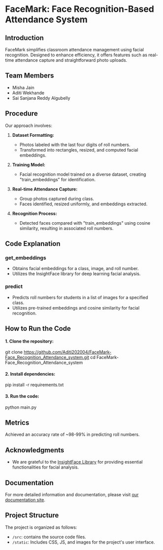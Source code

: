# FaceMark: Face Recognition-Based Attendance System

## Introduction

FaceMark simplifies classroom attendance management using facial recognition. Designed to enhance efficiency, it offers features such as real-time attendance capture and straightforward photo uploads.

## Team Members
- Misha Jain
- Aditi Wekhande
- Sai Sanjana Reddy Algubelly

## Procedure

Our approach involves:
1. **Dataset Formatting:**
    - Photos labeled with the last four digits of roll numbers.
    - Transformed into rectangles, resized, and computed facial embeddings.

2. **Training Model:**
    - Facial recognition model trained on a diverse dataset, creating "train_embeddings" for identification.

3. **Real-time Attendance Capture:**
    - Group photos captured during class.
    - Faces identified, resized uniformly, and embeddings extracted.

4. **Recognition Process:**
    - Detected faces compared with "train_embeddings" using cosine similarity, resulting in associated roll numbers.

## Code Explanation

 ### get_embeddings
  - Obtains facial embeddings for a class, image, and roll number.
  - Utilizes the InsightFace library for deep learning facial analysis.
 
  ### predict
  - Predicts roll numbers for students in a list of images for a specified class.
  - Utilizes pre-trained embeddings and cosine similarity for facial recognition.
 
## How to Run the Code
  
 #### 1. Clone the repository:
 git clone https://github.com/Aditi202004/FaceMark-Face_Recognition_Attendance_system.git
 cd FaceMark-Face_Recognition_Attendance_system

 #### 2. Install dependencies:
 pip install -r requirements.txt

 #### 3. Run the code:
 python main.py

   
## Metrics

Achieved an accuracy rate of ~98-99% in predicting roll numbers.

## Acknowledgments

- We are grateful to the [InsightFace Library](https://github.com/deepinsight/insightface) for providing essential functionalities for facial analysis.

## Documentation
For more detailed information and documentation, please visit [our documentation site](https://drive.google.com/file/d/1jNqSTrCi3ptIsSJYmodz61FPyA6tJzWB/view?usp=sharing).
 
## Project Structure

The project is organized as follows:

- `/src`: contains the source code files.
- `/static`: Includes CSS, JS, and images for the project's user interface.
